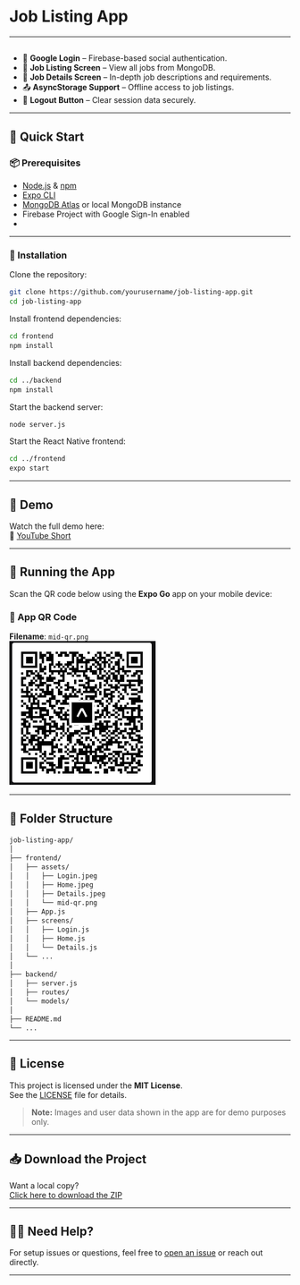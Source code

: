 #  Job Listing App



---

##

- 🔐 **Google Login** – Firebase-based social authentication.
- 📄 **Job Listing Screen** – View all jobs from MongoDB.
- 📌 **Job Details Screen** – In-depth job descriptions and requirements.
- 📤 **AsyncStorage Support** – Offline access to job listings.
- 🚪 **Logout Button** – Clear session data securely.

---



## 🚀 Quick Start

### 📦 Prerequisites

- [Node.js](https://nodejs.org/) & [npm](https://www.npmjs.com/)
- [Expo CLI](https://docs.expo.dev/workflow/expo-cli/)
- [MongoDB Atlas](https://www.mongodb.com/cloud/atlas) or local MongoDB instance
- Firebase Project with Google Sign-In enabled
- 

---

### 📂 Installation

Clone the repository:

```bash
git clone https://github.com/yourusername/job-listing-app.git
cd job-listing-app
```

Install frontend dependencies:

```bash
cd frontend
npm install
```

Install backend dependencies:

```bash
cd ../backend
npm install
```

Start the backend server:

```bash
node server.js
```

Start the React Native frontend:

```bash
cd ../frontend
expo start
```

---
## 🎥 Demo

Watch the full demo here:  
🔗 [YouTube Short](https://youtube.com/shorts/iUZ7w-KeOEU?si=OVm2UBWMPwB3KZFD)

---
## 📱 Running the App

Scan the QR code below using the **Expo Go** app on your mobile device:

### 🔳 App QR Code  
**Filename**: `mid-qr.png`  
![QR Code - mid-qr.png](./mid-qr.png)

---



## 📁 Folder Structure

```
job-listing-app/
│
├── frontend/
│   ├── assets/
│   │   ├── Login.jpeg
│   │   ├── Home.jpeg
│   │   ├── Details.jpeg
│   │   └── mid-qr.png
│   ├── App.js
│   ├── screens/
│   │   ├── Login.js
│   │   ├── Home.js
│   │   └── Details.js
│   └── ...
│
├── backend/
│   ├── server.js
│   ├── routes/
│   └── models/
│
├── README.md
└── ...
```

---

## 📄 License

This project is licensed under the **MIT License**.  
See the [LICENSE](./LICENSE) file for details.

> **Note:** Images and user data shown in the app are for demo purposes only.

---

## 📥 Download the Project

Want a local copy?  
[Click here to download the ZIP](https://github.com/haad1370/job-listing-app/archive/refs/heads/main.zip)

---

## 🙋‍♂️ Need Help?

For setup issues or questions, feel free to [open an issue](https://github.com/haad1370/job-listing-app/issues) or reach out directly.

---
